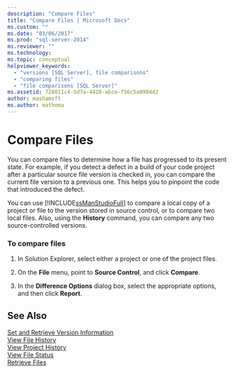 ```yaml
---
description: "Compare Files"
title: "Compare Files | Microsoft Docs"
ms.custom: ""
ms.date: "03/06/2017"
ms.prod: "sql-server-2014"
ms.reviewer: ""
ms.technology:
ms.topic: conceptual
helpviewer_keywords: 
  - "versions [SQL Server], file comparisons"
  - "comparing files"
  - "file comparisons [SQL Server]"
ms.assetid: 728811c4-5d7a-4420-abce-f56c5a0994d2
author: mashamsft
ms.author: mathoma
---
```

# Compare Files
  You can compare files to determine how a file has progressed to its present state. For example, if you detect a defect in a build of your code project after a particular source file version is checked in, you can compare the current file version to a previous one. This helps you to pinpoint the code that introduced the defect.  
  
 You can use [!INCLUDE[ssManStudioFull](../includes/ssmanstudiofull-md.md)] to compare a local copy of a project or file to the version stored in source control, or to compare two local files. Also, using the **History** command, you can compare any two source-controlled versions.  
  
### To compare files  
  
1.  In Solution Explorer, select either a project or one of the project files.  
  
2.  On the **File** menu, point to **Source Control**, and click **Compare**.  
  
3.  In the **Difference Options** dialog box, select the appropriate options, and then click **Report**.  
  
## See Also  
 [Set and Retrieve Version Information](../../2014/database-engine/set-and-retrieve-version-information.md)   
 [View File History](../../2014/database-engine/view-file-history.md)   
 [View Project History](../../2014/database-engine/view-project-history.md)   
 [View File Status](../../2014/database-engine/view-file-status.md)   
 [Retrieve Files](../../2014/database-engine/retrieve-files.md)  
  
  
